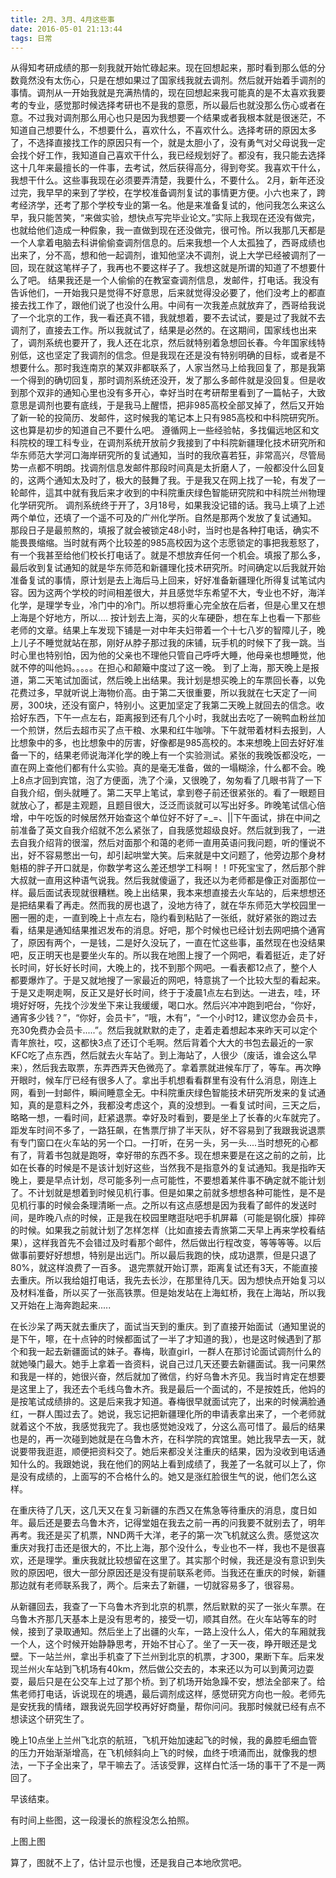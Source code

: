 ```yaml
---
title: 2月、3月、4月这些事
date: 2016-05-01 21:13:44
tags: 日常
---
```


从得知考研成绩的那一刻我就开始忙碌起来。现在回想起来，那时看到那么低的分数竟然没有太伤心，只是在想如果过了国家线我就去调剂。然后就开始着手调剂的事情。调剂从一开始我就是充满热情的，现在回想起来我可能真的是不太喜欢我要考的专业，感觉那时候选择考研也不是我的意愿，所以最后也就没那么伤心或者在意。不过我对调剂那么用心也只是因为我想要一个结果或者我根本就是很迷茫，不知道自己想要什么，不想要什么，喜欢什么，不喜欢什么。选择考研的原因太多了，不选择直接找工作的原因只有一个，就是太胆小了，没有勇气对父母说我一定会找个好工作，我知道自己喜欢干什么，我已经规划好了。都没有，我只能去选择这十几年来最擅长的一件事，去考试，然后获得高分，得到夸奖。我喜欢干什么，我想干什么。这些事我现在必须要弄清楚，我要什么，不要什么。
2月，新年还没过完，我早早的来到了学校，在学校准备调剂复试的事情更方便。小六也来了，跨考经济学，还考了那个学校专业的第一名。他是来准备复试的，他问我怎么来这么早，我只能苦笑，“来做实验，想快点写完毕业论文。”实际上我现在还没有做完，也就给他们造成一种假象，我一直做到现在还没做完，很可怜。所以我那几天都是一个人拿着电脑去科讲偷偷查调剂信息的。后来我想一个人太孤独了，西哥成绩也出来了，分不高，想和他一起调剂，谁知他坚决不调剂，说上大学已经被调剂了一回，现在就这笔样子了，我再也不要这样子了。我想这就是所谓的知道了不想要什么了吧。
结果我还是一个人偷偷的在教室查调剂信息，发邮件，打电话。我没有告诉他们，一开始我只是觉得不好意思，后来就觉得没必要了，他们没考上的都直接去找工作了，跟他们说了也没什么用。中间有一次我差点就放弃了，西哥给我说了一个北京的工作，我一看还真不错，我就想着，要不去试试，要是过了我就不去调剂了，直接去工作。所以我就试了，结果是必然的。在这期间，国家线也出来了，调剂系统也要开了，我人还在北京，然后就特别着急想回长春。今年国家线特别低，这也坚定了我调剂的信念。但是我现在还是没有特别明确的目标，或者是不想要什么。那时我连南京的某双非都联系了，人家当然马上给我回复了，那是我第一个得到的确切回复，那时调剂系统还没开，发了那么多邮件就是没回复。但是收到那个双非的通知心里也没有多开心，幸好当时在考研帮里看到了一篇帖子，大致意思是调剂也要有底线，于是我马上醒悟，把非985高校全部叉掉了，然后又开始了新一轮的投简历、发邮件，这时候我的笔记本上只有985高校和中科院研究所。这也算是初步的知道自己不要什么吧。
遵循网上一些经验帖，多找偏远地区和文科院校的理工科专业，在调剂系统开放前夕我接到了中科院新疆理化技术研究所和华东师范大学河口海岸研究所的复试通知，当时的我欣喜若狂，非常高兴，尽管局势一点都不明朗。找调剂信息发邮件那段时间真是太折磨人了，一般都没什么回复的，这两个通知太及时了，极大的鼓舞了我。于是我又在网上找了一轮，有发了一轮邮件，這其中就有我后来才收到的中科院重庆绿色智能研究院和中科院兰州物理化学研究所。
调剂系统终于开了，3月18号，如果我没记错的话。我马上填了上述两个单位，还填了一个遥不可及的广州化学所。自然是那两个发放了复试通知。
那段日子是最煎熬的，填报了就会被锁定48小时，当时也是各种打电话，确实不能畏畏缩缩。当时就有两个比较差的985高校因为这个志愿锁定的事把我惹怒了，有一个我甚至给他们校长打电话了。就是不想放弃任何一个机会。填报了那么多，最后收到复试通知的就是华东师范和新疆理化技术研究所。时间确定以后我就开始准备复试的事情，原计划是去上海后马上回来，好好准备新疆理化所得复试笔试内容。因为这两个学校的时间相差很大，并且感觉华东希望不大，专业也不好，海洋化学，是理学专业，冷门中的冷门。所以想将重心完全放在后者，但是心里又在想上海是个好地方，所以....
按计划去上海，买的火车硬卧，想在车上也看一下那些老师的文章。结果上车发现下铺是一对中年夫妇带着一个十七八岁的智障儿子，晚上儿子不睡觉就站在那，刚好从脖子那过我的床铺，玩手机的时候下了我一跳。当时心里也特别怕，因为他的父亲也不理他只管自己呼呼大睡，他母亲也想睡觉，他就不停的叫他妈。。。。。在担心和颠簸中度过了这一晚。
到了上海，那天晚上是报道，第二天笔试加面试，然后晚上出结果。我计划是想买晚上的车票回长春，以免花费过多，早就听说上海物价高。由于第二天很重要，所以我就在七天定了一间房，300块，还没有窗户，特别小。这更加坚定了我第二天晚上就回去的信念。收拾好东西，下午一点左右，距离报到还有几个小时，我就出去吃了一碗鸭血粉丝加一个煎饼，然后去超市买了点干粮、水果和红牛咖啡。下午就带着材料去报到，人比想象中的多，也比想象中的厉害，好像都是985高校的。本来想晚上回去好好准备一下的，结果老师说海洋化学的晚上有一个实验测试。紧张的我晚饭都没吃，一直在网上查他们都有什么实验。真的是毫无准备，做的一塌糊涂，什么都不会。晚上8点才回到宾馆，泡了方便面，洗了个澡，又很晚了，匆匆看了几眼书背了一下自我介绍，倒头就睡了。第二天早上笔试，拿到卷子前还很紧张的。看了一眼题目就放心了，都是主观题，且题目很大，泛泛而谈就可以写出好多。昨晚笔试信心倍增，中午吃饭的时候居然开始查这个单位好不好了=_=、||下午面试，排在中间之前准备了英文自我介绍就不怎么紧张了，自我感觉超级良好。然后就到我了，一进去自我介绍背的很溜，然后对面那个和蔼的老师一直用英语问我问题，听的懂说不出，好不容易憋出一句，却引起哄堂大笑。后来就是中文问题了，他旁边那个身材魁梧的胖子开口就是，你数学考这么差还想学工科啊！！吓死宝宝了，然后那个胖大叔就一直用这种语气说我。然后我就傻逼了，我还以为老师都是像正对面那位一样。最后面试表现就很糟糕。晚上出结果，我本来想直接去火车站的，后来想想还是把结果看了再走。然而我的房也退了，没地方待了，就在华东师范大学校园里一圈一圈的走，一直到晚上十点左右，隐约看到粘贴了一张纸，就好紧张的跑过去看，结果是通知结果推迟发布的消息。好吧，那个时候也已经计划去网吧搞个通宵了，原因有两个，一是钱，二是好久没玩了，一直在忙这些事，虽然现在也没结果吧，反正明天也是要坐火车的。所以我在地图上搜了一个网吧，看着挺近，走了好长时间，好长好长时间，大晚上的，找不到那个网吧。一看表都12点了，整个人都要爆炸了。于是又就地搜了一家最近的网吧，特意挑了一个比较大型的看起来。于是又走啊走啊，反正又是好长时间，终于于凌晨1点左右到达。一进去，哇，环境好好呀，先找个沙发坐下来让我缓缓，喝口水。然后兴冲冲跑到吧台，“你好，通宵多少钱？”，“你好，会员卡”，“哦，木有”，“一个小时12，建议您办会员卡，充30免费办会员卡.....”。然后我就默默的走了，走着走着想起本来昨天可以定个青年旅社，哎，这都快3点了还订个毛啊。然后背着个大大的书包去最近的一家KFC吃了点东西，然后就去火车站了。到上海站了，人很少（废话，谁会这么早来），然后我去取票，东弄西弄天色微亮了。拿着票就进候车厅了，等车。再次睁开眼时，候车厅已经有很多人了。拿出手机想看看群里有没有什么消息，刚连上网，看到一封邮件，瞬间睡意全无。中科院重庆绿色智能技术研究所发来的复试通知，真的是意料之外，我都没考虑这个，真的没想到。一看复试时间，三天之后，略略一想，一看时间，赶紧退票。幸好及时看到，要是坐上了长春的火车就完了。距发车时间不多了，一路狂飙，在售票厅排了半天队，好不容易到了我跟我说退票有专门窗口在火车站的另一个口。一打听，在另一头，另一头....当时想死的心都有了，背着书包就是跑呀，幸好带的东西不多。现在想来要是在这之前的之前，比如在长春的时候是不是该计划好这些，当然我不是指意外的复试通知。我是指昨天晚上，要是早点计划，尽可能多列一点可能性，不要想着某件事不确定就不能计划了。不计划就是想着到时候见机行事。但是如果之前就多想想各种可能性，是不是见机行事的时候会条理清晰一点。之所以有这点感想是因为我看了邮件的发送时间，是昨晚八点的时候，正是我在校园里瞎逛哒吧手机屏幕（可能是钢化膜）摔碎的时候。如果我之前就计划了怎样怎样（比如直接去青旅第二天早上再来学校看结果），这样我首先不会错过及时看那个邮件，然后做出行程改变，等等等等。以后做事前要好好想想，特别是出远门。所以最后我跑的快，成功退票，但是只退了80%，就这样浪费了一百多。
退完票就开始订票，距离复试还有3天，不能直接去重庆。所以我给姐打电话，我先去长沙，在那里待几天。因为想快点开始复习以及材料准备，所以买了一张高铁票。但是始发站在上海虹桥，我在上海站，所以我又开始在上海奔跑起来.....

在长沙呆了两天就去重庆了，面试当天到的重庆。到了直接开始面试（通知里说的是下午，嚓，在十点钟的时候都面试了一半了才知道的我），也是这时候遇到了那个和我一起去新疆面试的妹子。春梅，耿直girl，一群人在那讨论面试调剂什么的就她嗓门最大。她手上拿着一沓资料，说自己过几天还要去新疆面试。我一问果然和我是一样的，她很兴奋，然后就加了微信，约好乌鲁木齐见。我当时肯定在想要是这里上了，我还去个毛线乌鲁木齐。我是最后一个面试的，不是按姓氏，他妈的是按笔试成绩排的。这是后来我才知道。春梅很早就面试完了，出来的时候满脸通红，一群人围过去了。她说，我忘记把新疆理化所的申请表拿出来了，一个老师就就着这个不放，我感觉我完了。我也感觉她没戏了，分这么高可惜了。最后的结果也是的，再一次碰到她就是在乌鲁木齐，在科学院的宾馆里。她比我早去一天，就说要带我逛逛，顺便把资料交了。她后来都没关注重庆的结果，因为没收到电话通知什么的。我跟她说，我在他们的网站上看到成绩了，我差了一名就可以上了，你是没有成绩的，上面写的不合格什么的。她又是涨红脸很生气的说，他们怎么这样。

在重庆待了几天，这几天又在复习新疆的东西又在焦急等待重庆的消息，度日如年。最后还是要去乌鲁木齐，记得堂姐在我去之前一再的问我要不就别去了，明年再考。我还是买了机票，NND两千大洋，老子的第一次飞机就这么贵。感觉这次重庆对我打击还是很大的，不比上海，那个没什么，专业也不一样，我也不是很喜欢，还是理学。重庆我就比较想留在这里了。其实那个时候，我还是没有意识到失败的原因吧，很大一部分原因还是没有提前联系老师。当我还在重庆的时候，新疆那边就有老师联系我了，两个。后来去了新疆，一切就容易多了，很容易。

从新疆回去，我查了一下乌鲁木齐到北京的机票，然后默默的买了一张火车票。在乌鲁木齐那几天基本上是没有思考的，接受一切，顺其自然。在火车站等车的时候，接到了录取通知。然后坐上了出疆的火车，一路上没什么人，偌大的车厢就我一个人，这个时候开始静静思考，开始不甘心了。坐了一天一夜，睁开眼还是戈壁。下一站兰州，拿出手机查了下兰州到北京的机票，才300，果断下车。后来发现兰州火车站到飞机场有40km，然后做公交去的，本来还以为可以到黄河边耍耍，最后只是在公交车上过了那个桥。到了机场开始急躁不安，想法全部来了。给焦老师打电话，诉说现在的境遇，最后调剂成这样，感觉研究方向也一般。老师先是安抚我的情绪，跟我说先回学校再好好商量，帮你问问。我那时候就已经有点不想读这个研究生了。

晚上10点坐上兰州飞北京的航班，飞机开始加速起飞的时候，我的鼻腔毛细血管的压力开始渐渐增高，在飞机倾斜向上飞的时候，血终于喷涌而出，就像我的想法，一下子全出来了，早干嘛去了。活该受罪，这样白忙活一场的事干了不是一两回了。

早该结束。

有时间上些图，这一段漫长的旅程没怎么拍照。

上图上图

算了，图就不上了，估计显示也慢，还是我自己本地欣赏吧。
